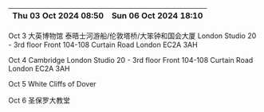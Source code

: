 
| Thu 03 Oct 2024 08:50 | Sun 06 Oct 2024 18:10 |
| --------------------- | --------------------- |
Oct 3
大英博物馆
泰晤士河游船/伦敦塔桥/大笨钟和国会大厦
London
Studio 20 - 3rd floor Front
104-108 Curtain Road
London EC2A 3AH

Oct 4
Cambridge
London
Studio 20 - 3rd floor Front
104-108 Curtain Road
London EC2A 3AH

Oct 5
White Cliffs of Dover

Oct 6
圣保罗大教堂
